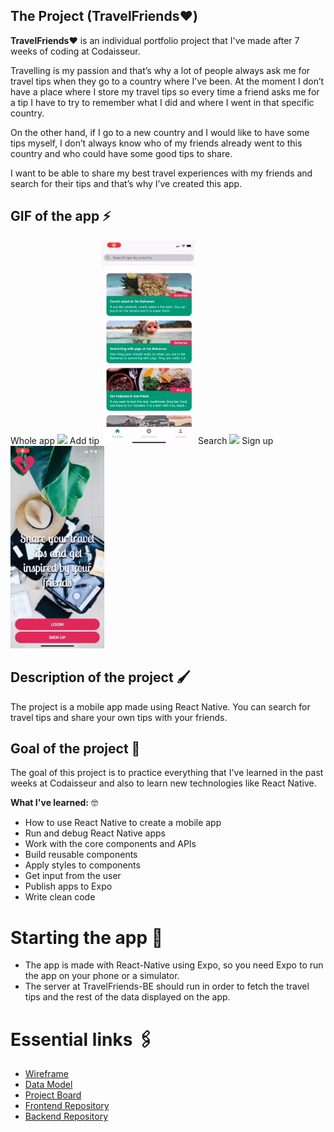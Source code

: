 ## The Project (TravelFriends❤️)

**TravelFriends❤️** is an individual portfolio project that I've made after 7 weeks of coding at Codaisseur.

Travelling is my passion and that’s why a lot of people always ask me for travel tips when they go to a country where I've been. At the moment I don’t have a place where I store my travel tips so every time a friend asks me for a tip I have to try to remember what I did and where I went in that specific country.

On the other hand, if I go to a new country and I would like to have some tips myself, I don’t always know who of my friends already went to this country and who could have some good tips to share.

I want to be able to share my best travel experiences with my friends and search for their tips and that’s why I’ve created this app.

## GIF of the app ⚡️

Whole app
<img src="https://github.com/StephBerg86/TravelFriends-FE/blob/development/ezgif-4-72b3c603c905.gif" width=150 />
Add tip
<img src="https://github.com/StephBerg86/TravelFriends-FE/blob/development/AddTip%20-%20TravelFriends.gif" width=150 />
Search
<img src="https://github.com/StephBerg86/TravelFriends-FE/blob/development/Search%20-%20TravelFriends.gif" width=150 />
Sign up
<img src="https://github.com/StephBerg86/TravelFriends-FE/blob/development/SignUp%20-%20TravelFriends.gif" width=150 />

## Description of the project 🖌

The project is a mobile app made using React Native. You can search for travel tips and share your own tips with your friends.

## Goal of the project 🥅

The goal of this project is to practice everything that I've learned in the past weeks at Codaisseur and also to learn new technologies like React Native.

**What I've learned:** 🤓
* How to use React Native to create a mobile app
* Run and debug React Native apps
* Work with the core components and APIs
* Build reusable components
* Apply styles to components
* Get input from the user
* Publish apps to Expo
* Write clean code

# Starting the app 📲

- The app is made with React-Native using Expo, so you need Expo to run the app on your phone or a simulator.
- The server at TravelFriends-BE should run in order to fetch the travel tips and the rest of the data displayed on the app.

# Essential links 🖇

* [Wireframe](https://github.com/StephBerg86/TravelFriends-FE/blob/development/wireframe-app.png)
* [Data Model](https://github.com/StephBerg86/TravelFriends-BE/blob/development/TravelFriends.png)
* [Project Board](https://github.com/users/StephBerg86/projects/1)
* [Frontend Repository](https://github.com/StephBerg86/TravelFriends-FE)
* [Backend Repository](https://github.com/StephBerg86/TravelFriends-BE)

